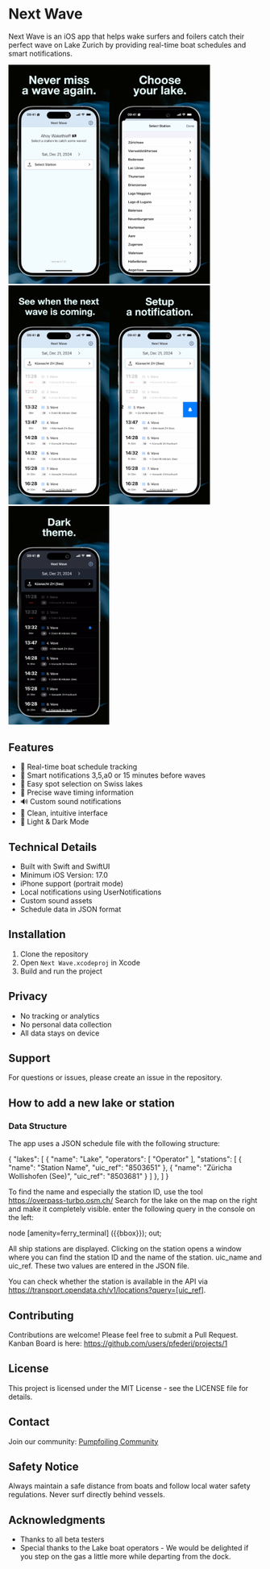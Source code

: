 # Next Wave

Next Wave is an iOS app that helps wake surfers and foilers catch their perfect wave on Lake Zurich by providing real-time boat schedules and smart notifications.

<img src="Screenshots/next-wave1.png" alt="Screenshot1" width="200"><img src="Screenshots/next-wave2.png" alt="Screenshot2" width="200"><img src="Screenshots/next-wave3.png" alt="Screenshot3" width="200"><img src="Screenshots/next-wave4.png" alt="Screenshot3" width="200"><img src="Screenshots/next-wave5.png" alt="Screenshot3" width="200">

## Features

- 🌊 Real-time boat schedule tracking
- 🔔 Smart notifications 3,5,a0 or 15 minutes before waves
- 📍 Easy spot selection on Swiss lakes
- 🎯 Precise wave timing information
- 🔊 Custom sound notifications
- 🎨 Clean, intuitive interface
- 📱 Light & Dark Mode

## Technical Details

- Built with Swift and SwiftUI
- Minimum iOS Version: 17.0
- iPhone support (portrait mode)
- Local notifications using UserNotifications
- Custom sound assets
- Schedule data in JSON format

## Installation

1. Clone the repository
2. Open `Next Wave.xcodeproj` in Xcode
3. Build and run the project

## Privacy

- No tracking or analytics
- No personal data collection
- All data stays on device

## Support

For questions or issues, please create an issue in the repository.


## How to add a new lake or station

### Data Structure

The app uses a JSON schedule file with the following structure:

{
    "lakes": [
        {
            "name": "Lake",
            "operators": [
                "Operator"
            ],
            "stations": [
                {
                    "name": "Station Name",
                    "uic_ref": "8503651"
                },
                {
                    "name": "Züricha Wollishofen (See)",
                    "uic_ref": "8503681"
                }
            ]
        },
    ]
}

To find the name and especially the station ID, use the tool https://overpass-turbo.osm.ch/ 
Search for the lake on the map on the right and make it completely visible. enter the following query in the console on the left:

node
  [amenity=ferry_terminal]
  ({{bbox}});
out;

All ship stations are displayed. Clicking on the station opens a window where you can find the station ID and the name of the station. uic_name and uic_ref. These two values are entered in the JSON file.

You can check whether the station is available in the API via https://transport.opendata.ch/v1/locations?query=[uic_ref].

## Contributing

Contributions are welcome! Please feel free to submit a Pull Request.
Kanban Board is here: https://github.com/users/pfederi/projects/1

## License

This project is licensed under the MIT License - see the LICENSE file for details.

## Contact

Join our community: [Pumpfoiling Community](https://pumpfoiling.community)

## Safety Notice

Always maintain a safe distance from boats and follow local water safety regulations. Never surf directly behind vessels.

## Acknowledgments

- Thanks to all beta testers
- Special thanks to the Lake boat operators - We would be delighted if you step on the gas a little more while departing from the dock.
